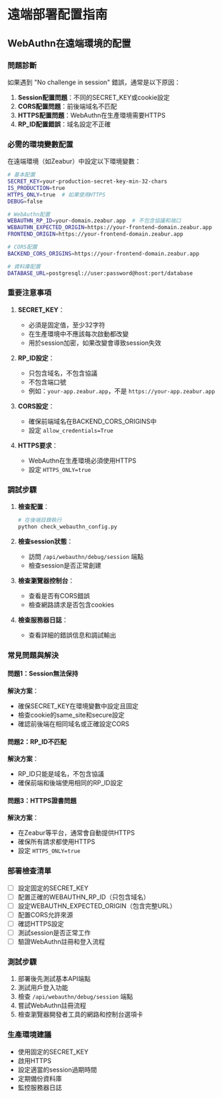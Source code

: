 # 遠端部署配置指南

## WebAuthn在遠端環境的配置

### 問題診斷

如果遇到 "No challenge in session" 錯誤，通常是以下原因：

1. **Session配置問題**：不同的SECRET_KEY或cookie設定
2. **CORS配置問題**：前後端域名不匹配
3. **HTTPS配置問題**：WebAuthn在生產環境需要HTTPS
4. **RP_ID配置錯誤**：域名設定不正確

### 必需的環境變數配置

在遠端環境（如Zeabur）中設定以下環境變數：

```bash
# 基本配置
SECRET_KEY=your-production-secret-key-min-32-chars
IS_PRODUCTION=true
HTTPS_ONLY=true  # 如果使用HTTPS
DEBUG=false

# WebAuthn配置
WEBAUTHN_RP_ID=your-domain.zeabur.app  # 不包含協議和端口
WEBAUTHN_EXPECTED_ORIGIN=https://your-frontend-domain.zeabur.app
FRONTEND_ORIGIN=https://your-frontend-domain.zeabur.app

# CORS配置
BACKEND_CORS_ORIGINS=https://your-frontend-domain.zeabur.app

# 資料庫配置
DATABASE_URL=postgresql://user:password@host:port/database
```

### 重要注意事項

1. **SECRET_KEY**：
   - 必須是固定值，至少32字符
   - 在生產環境中不應該每次啟動都改變
   - 用於session加密，如果改變會導致session失效

2. **RP_ID設定**：
   - 只包含域名，不包含協議
   - 不包含端口號
   - 例如：`your-app.zeabur.app`，不是 `https://your-app.zeabur.app`

3. **CORS設定**：
   - 確保前端域名在BACKEND_CORS_ORIGINS中
   - 設定 `allow_credentials=True`

4. **HTTPS要求**：
   - WebAuthn在生產環境必須使用HTTPS
   - 設定 `HTTPS_ONLY=true`

### 調試步驟

1. **檢查配置**：
   ```bash
   # 在後端目錄執行
   python check_webauthn_config.py
   ```

2. **檢查session狀態**：
   - 訪問 `/api/webauthn/debug/session` 端點
   - 檢查session是否正常創建

3. **檢查瀏覽器控制台**：
   - 查看是否有CORS錯誤
   - 檢查網路請求是否包含cookies

4. **檢查服務器日誌**：
   - 查看詳細的錯誤信息和調試輸出

### 常見問題與解決

#### 問題1：Session無法保持
**解決方案**：
- 確保SECRET_KEY在環境變數中設定且固定
- 檢查cookie的same_site和secure設定
- 確認前後端在相同域名或正確設定CORS

#### 問題2：RP_ID不匹配
**解決方案**：
- RP_ID只能是域名，不包含協議
- 確保前端和後端使用相同的RP_ID設定

#### 問題3：HTTPS證書問題
**解決方案**：
- 在Zeabur等平台，通常會自動提供HTTPS
- 確保所有請求都使用HTTPS
- 設定 `HTTPS_ONLY=true`

### 部署檢查清單

- [ ] 設定固定的SECRET_KEY
- [ ] 配置正確的WEBAUTHN_RP_ID（只包含域名）
- [ ] 設定WEBAUTHN_EXPECTED_ORIGIN（包含完整URL）
- [ ] 配置CORS允許來源
- [ ] 確認HTTPS設定
- [ ] 測試session是否正常工作
- [ ] 驗證WebAuthn註冊和登入流程

### 測試步驟

1. 部署後先測試基本API端點
2. 測試用戶登入功能
3. 檢查 `/api/webauthn/debug/session` 端點
4. 嘗試WebAuthn註冊流程
5. 檢查瀏覽器開發者工具的網路和控制台選項卡

### 生產環境建議

- 使用固定的SECRET_KEY
- 啟用HTTPS
- 設定適當的session過期時間
- 定期備份資料庫
- 監控服務器日誌 